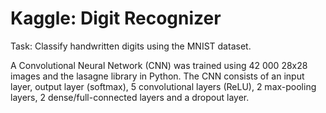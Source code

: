 # Kaggle: Digit Recognizer

Task: Classify handwritten digits using the MNIST dataset.

A Convolutional Neural Network (CNN) was trained using 42 000 28x28 images and the lasagne library in Python. The CNN consists of an input layer, output layer (softmax), 5 convolutional layers (ReLU), 2 max-pooling layers, 2 dense/full-connected layers and a dropout layer.
